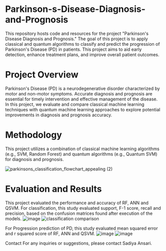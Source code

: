 # Parkinson-s-Disease-Diagnosis-and-Prognosis

This repository hosts code and resources for the project "Parkinson's Disease Diagnosis and Prognosis." The goal of this project is to apply classical and quantum algorithms to classify and predict the progression of Parkinson's Disease (PD) in patients. This project aims to aid early detection, enhance treatment plans, and improve overall patient outcomes.

# Project Overview
Parkinson's Disease (PD) is a neurodegenerative disorder characterized by motor and non-motor symptoms. Accurate diagnosis and prognosis are essential for timely intervention and effective management of the disease. In this project, we evaluate and compare classical machine learning techniques with quantum machine learning approaches to explore potential improvements in diagnosis and prognosis accuracy.

# Methodology
This project utilizes a combination of classical machine learning algorithms (e.g., SVM, Random Forest) and quantum algorithms (e.g., Quantum SVM) for diagnosis and prognosis. 

![parkinsons_classification_flowchart_appealing (2)](https://github.com/user-attachments/assets/508d183f-97e4-4761-a4eb-eb903c391db4)

# Evaluation and Results
This project evaluated the performance and accuracy of RF, ANN and QSVM. For classification, this 
study evaluated support, F-1 score, recall and precision, based on the confusion matrices found after execution of 
the models. 
![image](https://github.com/user-attachments/assets/3135a0e4-6c2c-4914-97a9-ef7c523cc859)
![classification  comparison](https://github.com/user-attachments/assets/3379b80e-66c3-4016-a380-30ed900a6532)

 For Progression prediction of PD, this study evaluated mean squared error and r squared score of RF, ANN 
and QSVM. 
![image](https://github.com/user-attachments/assets/b0960013-2a4b-4699-ba7e-9fb382fd77fa)
![image](https://github.com/user-attachments/assets/1431f845-b7fb-4ca7-84e8-9def8d499d59)

Contact
For any inquiries or suggestions, please contact Sadiya Ansari.
